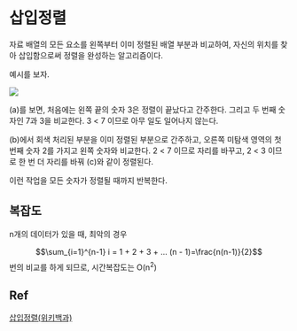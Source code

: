 # 삽입정렬

자료 배열의 모든 요소를 왼쪽부터 이미 정렬된 배열 부분과 비교하여, 자신의 위치를 찾아 삽입함으로써 정렬을 완성하는 알고리즘이다.

예시를 보자.

<img src="https://upload.wikimedia.org/wikipedia/commons/e/ea/Insertion_sort_001.PNG">

(a)를 보면, 처음에는 왼쪽 끝의 숫자 3은 정렬이 끝났다고 간주한다. 그리고 두 번째 숫자인 7과 3을 비교한다. 3 < 7 이므로 아무 일도 일어나지 않는다.

(b)에서 회색 처리된 부분을 이미 정렬된 부분으로 간주하고, 오른쪽 미탐색 영역의 첫 번째 숫자 2를 가지고 왼쪽 숫자와 비교한다. 2 < 7 이므로 자리를 바꾸고, 2 < 3 이므로 한 번 더 자리를 바꿔 (c)와 같이 정렬된다.

이런 작업을 모든 숫자가 정렬될 때까지 반복한다.

## 복잡도

n개의 데이터가 있을 때, 최악의 경우

$$\sum_{i=1}^{n-1} i = 1 + 2 + 3 + ...  (n - 1)=\frac{n(n-1)}{2}$$
번의 비교를 하게 되므로, 시간복잡도는 O(n<sup>2</sup>)

## Ref

[삽입정렬(위키백과)](https://ko.wikipedia.org/wiki/%EC%82%BD%EC%9E%85_%EC%A0%95%EB%A0%AC)
